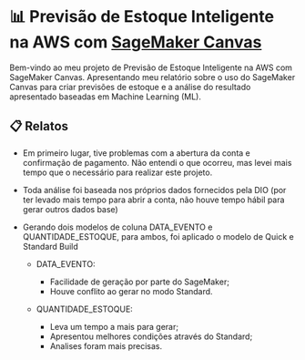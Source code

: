 # 📊 Previsão de Estoque Inteligente na AWS com [SageMaker Canvas](https://aws.amazon.com/pt/sagemaker/canvas/)

Bem-vindo ao meu projeto de Previsão de Estoque Inteligente na AWS com SageMaker Canvas. Apresentando meu relatório sobre o uso do SageMaker Canvas para criar previsões de estoque e a análise do resultado apresentado baseadas em Machine Learning (ML).

## 📋 Relatos

- Em primeiro lugar, tive problemas com a abertura da conta e confirmação de pagamento. Não entendi o que ocorreu, mas levei mais tempo que o necessário para realizar este projeto.
- Toda análise foi baseada nos próprios dados fornecidos pela DIO (por ter levado mais tempo para abrir a conta, não houve tempo hábil para gerar outros dados base)

- Gerando dois modelos de coluna DATA_EVENTO e QUANTIDADE_ESTOQUE, para ambos, foi aplicado o modelo de Quick e Standard Build
  - DATA_EVENTO:
    - Facilidade de geração por parte do SageMaker;
    - Houve conflito ao gerar no modo Standard.
   
  - QUANTIDADE_ESTOQUE:
    - Leva um tempo a mais para gerar;
    - Apresentou melhores condições através do Standard;
    - Analises foram mais precisas.
